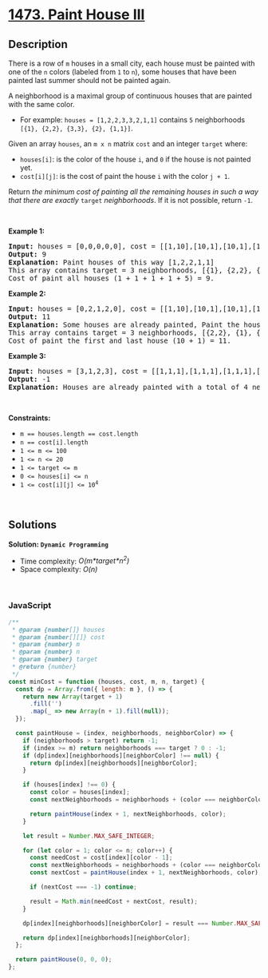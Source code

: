 # [1473. Paint House III](https://leetcode.com/problems/paint-house-iii)

## Description

<div class="elfjS" data-track-load="description_content"><p>There is a row of <code>m</code> houses in a small city, each house must be painted with one of the <code>n</code> colors (labeled from <code>1</code> to <code>n</code>), some houses that have been painted last summer should not be painted again.</p>

<p>A neighborhood is a maximal group of continuous houses that are painted with the same color.</p>

<ul>
	<li>For example: <code>houses = [1,2,2,3,3,2,1,1]</code> contains <code>5</code> neighborhoods <code>[{1}, {2,2}, {3,3}, {2}, {1,1}]</code>.</li>
</ul>

<p>Given an array <code>houses</code>, an <code>m x n</code> matrix <code>cost</code> and an integer <code>target</code> where:</p>

<ul>
	<li><code>houses[i]</code>: is the color of the house <code>i</code>, and <code>0</code> if the house is not painted yet.</li>
	<li><code>cost[i][j]</code>: is the cost of paint the house <code>i</code> with the color <code>j + 1</code>.</li>
</ul>

<p>Return <em>the minimum cost of painting all the remaining houses in such a way that there are exactly</em> <code>target</code> <em>neighborhoods</em>. If it is not possible, return <code>-1</code>.</p>

<p>&nbsp;</p>
<p><strong class="example">Example 1:</strong></p>

<pre><strong>Input:</strong> houses = [0,0,0,0,0], cost = [[1,10],[10,1],[10,1],[1,10],[5,1]], m = 5, n = 2, target = 3
<strong>Output:</strong> 9
<strong>Explanation:</strong> Paint houses of this way [1,2,2,1,1]
This array contains target = 3 neighborhoods, [{1}, {2,2}, {1,1}].
Cost of paint all houses (1 + 1 + 1 + 1 + 5) = 9.
</pre>

<p><strong class="example">Example 2:</strong></p>

<pre><strong>Input:</strong> houses = [0,2,1,2,0], cost = [[1,10],[10,1],[10,1],[1,10],[5,1]], m = 5, n = 2, target = 3
<strong>Output:</strong> 11
<strong>Explanation:</strong> Some houses are already painted, Paint the houses of this way [2,2,1,2,2]
This array contains target = 3 neighborhoods, [{2,2}, {1}, {2,2}]. 
Cost of paint the first and last house (10 + 1) = 11.
</pre>

<p><strong class="example">Example 3:</strong></p>

<pre><strong>Input:</strong> houses = [3,1,2,3], cost = [[1,1,1],[1,1,1],[1,1,1],[1,1,1]], m = 4, n = 3, target = 3
<strong>Output:</strong> -1
<strong>Explanation:</strong> Houses are already painted with a total of 4 neighborhoods [{3},{1},{2},{3}] different of target = 3.
</pre>

<p>&nbsp;</p>
<p><strong>Constraints:</strong></p>

<ul>
	<li><code>m == houses.length == cost.length</code></li>
	<li><code>n == cost[i].length</code></li>
	<li><code>1 &lt;= m &lt;= 100</code></li>
	<li><code>1 &lt;= n &lt;= 20</code></li>
	<li><code>1 &lt;= target &lt;= m</code></li>
	<li><code>0 &lt;= houses[i] &lt;= n</code></li>
	<li><code>1 &lt;= cost[i][j] &lt;= 10<sup>4</sup></code></li>
</ul>
</div>

<p>&nbsp;</p>

## Solutions

**Solution: `Dynamic Programming`**

- Time complexity: <em>O(m\*target\*n<sup>2</sup>)</em>
- Space complexity: <em>O(n)</em>

<p>&nbsp;</p>

### **JavaScript**

```js
/**
 * @param {number[]} houses
 * @param {number[][]} cost
 * @param {number} m
 * @param {number} n
 * @param {number} target
 * @return {number}
 */
const minCost = function (houses, cost, m, n, target) {
  const dp = Array.from({ length: m }, () => {
    return new Array(target + 1)
      .fill('')
      .map(_ => new Array(n + 1).fill(null));
  });

  const paintHouse = (index, neighborhoods, neighborColor) => {
    if (neighborhoods > target) return -1;
    if (index >= m) return neighborhoods === target ? 0 : -1;
    if (dp[index][neighborhoods][neighborColor] !== null) {
      return dp[index][neighborhoods][neighborColor];
    }

    if (houses[index] !== 0) {
      const color = houses[index];
      const nextNeighborhoods = neighborhoods + (color === neighborColor ? 0 : 1);

      return paintHouse(index + 1, nextNeighborhoods, color);
    }

    let result = Number.MAX_SAFE_INTEGER;

    for (let color = 1; color <= n; color++) {
      const needCost = cost[index][color - 1];
      const nextNeighborhoods = neighborhoods + (color === neighborColor ? 0 : 1);
      const nextCost = paintHouse(index + 1, nextNeighborhoods, color);

      if (nextCost === -1) continue;

      result = Math.min(needCost + nextCost, result);
    }

    dp[index][neighborhoods][neighborColor] = result === Number.MAX_SAFE_INTEGER ? -1 : result;

    return dp[index][neighborhoods][neighborColor];
  };

  return paintHouse(0, 0, 0);
};
```
